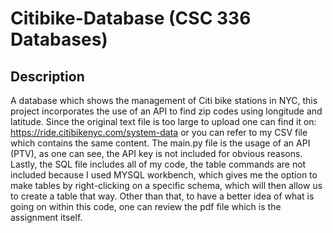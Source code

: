 # Citibike-Database (CSC 336 Databases)
## Description
A database which shows the management of Citi bike stations in NYC, this project incorporates the use of an API to find zip codes using longitude and latitude.
Since the original text file is too large to upload one can find it on: https://ride.citibikenyc.com/system-data or you can refer to my CSV file which contains the same content.
The main.py file is the usage of an API (PTV), as one can see, the API key is not included for obvious reasons. Lastly, the SQL file includes all of my code, the table commands are
not included because I used MYSQL workbench, which gives me the option to make tables by right-clicking on a specific schema, which will then allow us to create a table that way.
Other than that, to have a better idea of what is going on within this code, one can review the pdf file which is the assignment itself.


